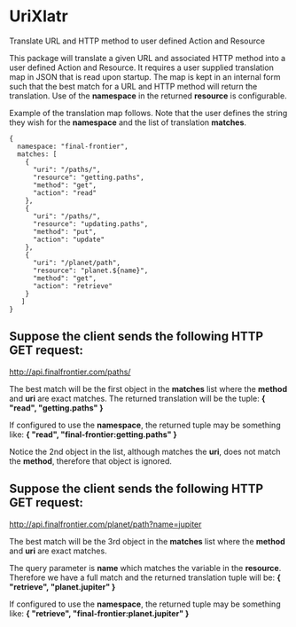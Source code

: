 # UriXlatr
Translate URL and HTTP method to user defined Action and Resource

This package will translate a given URL and associated HTTP method into a user defined Action and Resource. It requires a user supplied translation map in JSON that is read upon startup. The map is kept in an internal form such that the best match for a URL and HTTP method will return the translation. Use of the **namespace** in the returned **resource** is configurable.

Example of the translation map follows. Note that the user defines the string they wish for the **namespace** and the list of translation **matches**.

```
{
  namespace: "final-frontier",
  matches: [
    { 
      "uri": "/paths/",
      "resource": "getting.paths",
      "method": "get",
      "action": "read"
    },
    { 
      "uri": "/paths/",
      "resource": "updating.paths",
      "method": "put",
      "action": "update"
    },
    {
      "uri": "/planet/path",
      "resource": "planet.${name}",
      "method": "get",
      "action": "retrieve"
    }
   ]
}
```

## Suppose the client sends the following HTTP GET request:

http://api.finalfrontier.com/paths/

The best match will be the first object in the **matches** list where the **method** and **uri** are exact matches.
The returned translation will be the tuple: **{ "read", "getting.paths" }**

If configured to use the **namespace**, the returned tuple may be something like: **{ "read", "final-frontier:getting.paths" }**

Notice the 2nd object in the list, although matches the **uri**, does not match the **method**, therefore that object is ignored.

## Suppose the client sends the following HTTP GET request:

http://api.finalfrontier.com/planet/path?name=jupiter

The best match will be the 3rd object in the **matches** list where the **method** and **uri** are exact matches. 

The query parameter is **name** which matches the variable in the **resource**. Therefore we have a full match and the returned translation tuple will be: **{ "retrieve", "planet.jupiter" }**

If configured to use the **namespace**, the returned tuple may be something like: **{ "retrieve", "final-frontier:planet.jupiter" }**

